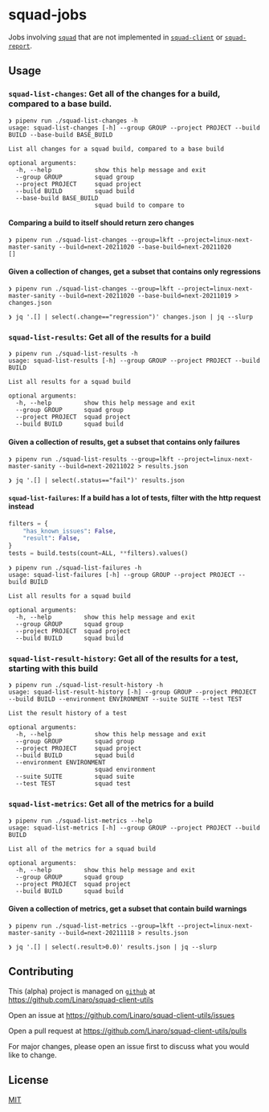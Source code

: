 # squad-jobs

Jobs involving [`squad`](https://github.com/Linaro/squad) that are not implemented in [`squad-client`](https://github.com/Linaro/squad-client) or [`squad-report`](https://gitlab.com/Linaro/lkft/reports/squad-report).

## Usage

### `squad-list-changes`: Get all of the changes for a build, compared to a base build.

```
❯ pipenv run ./squad-list-changes -h
usage: squad-list-changes [-h] --group GROUP --project PROJECT --build BUILD --base-build BASE_BUILD

List all changes for a squad build, compared to a base build

optional arguments:
  -h, --help            show this help message and exit
  --group GROUP         squad group
  --project PROJECT     squad project
  --build BUILD         squad build
  --base-build BASE_BUILD
                        squad build to compare to
```

#### Comparing a build to itself should return zero changes

```
❯ pipenv run ./squad-list-changes --group=lkft --project=linux-next-master-sanity --build=next-20211020 --base-build=next-20211020
[]
```

#### Given a collection of changes, get a subset that contains only regressions

```
❯ pipenv run ./squad-list-changes --group=lkft --project=linux-next-master-sanity --build=next-20211020 --base-build=next-20211019 > changes.json

❯ jq '.[] | select(.change=="regression")' changes.json | jq --slurp
```

### `squad-list-results`: Get all of the results for a build

```
❯ pipenv run ./squad-list-results -h
usage: squad-list-results [-h] --group GROUP --project PROJECT --build BUILD

List all results for a squad build

optional arguments:
  -h, --help         show this help message and exit
  --group GROUP      squad group
  --project PROJECT  squad project
  --build BUILD      squad build
```

#### Given a collection of results, get a subset that contains only failures

```
❯ pipenv run ./squad-list-results --group=lkft --project=linux-next-master-sanity --build=next-20211022 > results.json

❯ jq '.[] | select(.status=="fail")' results.json
```

#### `squad-list-failures`: If a build has a lot of tests, filter with the http request instead

```python
filters = {
    "has_known_issues": False,
    "result": False,
}
tests = build.tests(count=ALL, **filters).values()
```

```
❯ pipenv run ./squad-list-failures -h
usage: squad-list-failures [-h] --group GROUP --project PROJECT --build BUILD

List all results for a squad build

optional arguments:
  -h, --help         show this help message and exit
  --group GROUP      squad group
  --project PROJECT  squad project
  --build BUILD      squad build
```

### `squad-list-result-history`: Get all of the results for a test, starting with this build

```
❯ pipenv run ./squad-list-result-history -h
usage: squad-list-result-history [-h] --group GROUP --project PROJECT --build BUILD --environment ENVIRONMENT --suite SUITE --test TEST

List the result history of a test

optional arguments:
  -h, --help            show this help message and exit
  --group GROUP         squad group
  --project PROJECT     squad project
  --build BUILD         squad build
  --environment ENVIRONMENT
                        squad environment
  --suite SUITE         squad suite
  --test TEST           squad test
```

### `squad-list-metrics`: Get all of the metrics for a build

```
❯ pipenv run ./squad-list-metrics --help
usage: squad-list-metrics [-h] --group GROUP --project PROJECT --build BUILD

List all of the metrics for a squad build

optional arguments:
  -h, --help         show this help message and exit
  --group GROUP      squad group
  --project PROJECT  squad project
  --build BUILD      squad build
```

#### Given a collection of metrics, get a subset that contain build warnings

```
❯ pipenv run ./squad-list-metrics --group=lkft --project=linux-next-master-sanity --build=next-20211118 > results.json

❯ jq '.[] | select(.result>0.0)' results.json | jq --slurp
```

## Contributing

This (alpha) project is managed on [`github`](https://github.com) at https://github.com/Linaro/squad-client-utils

Open an issue at https://github.com/Linaro/squad-client-utils/issues

Open a pull request at https://github.com/Linaro/squad-client-utils/pulls

For major changes, please open an issue first to discuss what you would like to change.

## License

[MIT](https://github.com/Linaro/squad-client-utils/blob/master/LICENSE)
